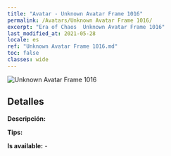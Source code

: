 ```yaml
---
title: "Avatar - Unknown Avatar Frame 1016"
permalink: /Avatars/Unknown Avatar Frame 1016/
excerpt: "Era of Chaos  Unknown Avatar Frame 1016"
last_modified_at: 2021-05-28
locale: es
ref: "Unknown Avatar Frame 1016.md"
toc: false
classes: wide
---
```

 ![Unknown Avatar Frame 1016](/images/a/avatarFrame_16.png)

## Detalles

 **Descripción:**  

 **Tips:**  

 **Is available:**  - 

